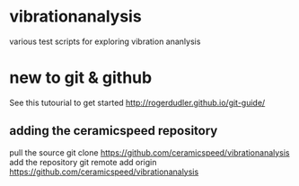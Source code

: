 # vibrationanalysis
various test scripts for exploring vibration ananlysis

# new to git & github
See this tutourial to get started
http://rogerdudler.github.io/git-guide/

## adding the ceramicspeed repository
pull the source
git clone https://github.com/ceramicspeed/vibrationanalysis
add the repository
git remote add origin https://github.com/ceramicspeed/vibrationanalysis
